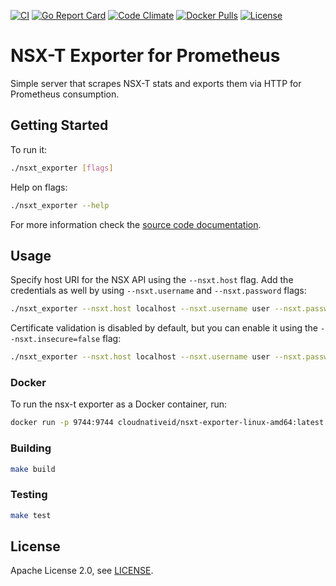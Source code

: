 [![CI](https://github.com/gojek/nsxt_exporter/workflows/Master%20Deployment/badge.svg)][ci]
[![Go Report Card](https://goreportcard.com/badge/github.com/gojek/nsxt_exporter)][goreportcard]
[![Code Climate](https://codeclimate.com/github/gojek/nsxt_exporter/badges/gpa.svg)][codeclimate]
[![Docker Pulls](https://img.shields.io/docker/pulls/cloudnativeid/nsxt-exporter-linux-amd64.svg?maxAge=604800)][hub]
[![License](https://img.shields.io/badge/License-Apache%202.0-blue.svg)][license]

[ci]: https://github.com/gojek/nsxt_exporter/actions?query=workflow%3A%22Master+Deployment%22+branch%3Amaster
[goreportcard]: https://goreportcard.com/report/github.com/gojek/nsxt_exporter
[codeclimate]: https://codeclimate.com/github/gojek/nsxt_exporter
[hub]: https://hub.docker.com/r/cloudnativeid/nsxt-exporter-linux-amd64/
[license]: https://opensource.org/licenses/Apache-2.0

# NSX-T Exporter for Prometheus
Simple server that scrapes NSX-T stats and exports them via HTTP for Prometheus consumption.

## Getting Started

To run it:

```bash
./nsxt_exporter [flags]
```

Help on flags:

```bash
./nsxt_exporter --help
```

For more information check the [source code documentation][gdocs].

[gdocs]: http://godoc.org/github.com/gojek/nsxt_exporter

## Usage

Specify host URI for the NSX API using the `--nsxt.host` flag. 
Add the credentials as well by using `--nsxt.username` and `--nsxt.password` flags:
```bash
./nsxt_exporter --nsxt.host localhost --nsxt.username user --nsxt.password password
```

Certificate validation is disabled by default, but
you can enable it using the `--nsxt.insecure=false` flag:
```bash
./nsxt_exporter --nsxt.host localhost --nsxt.username user --nsxt.password password --nsxt.insecure=false
```

### Docker

To run the nsx-t exporter as a Docker container, run:

```bash
docker run -p 9744:9744 cloudnativeid/nsxt-exporter-linux-amd64:latest --nsxt.host localhost --nsxt.username user --nsxt.password password
```

### Building

```bash
make build
```

### Testing

```bash
make test
```

## License

Apache License 2.0, see [LICENSE](https://github.com/gojek/nsxt_exporter/blob/master/LICENSE).
